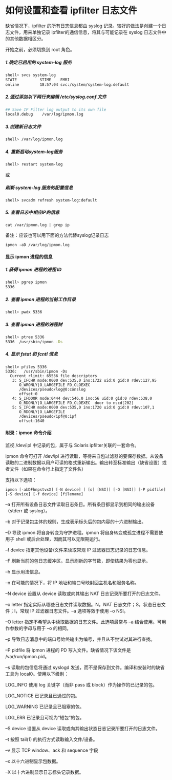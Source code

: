 # 如何设置和查看 ipfilter 日志文件

缺省情况下，ipfilter 的所有日志信息都由 syslog 记录。较好的做法是创建一个日志文件，用来单独记录 ipfilter的通信信息，将其与可能记录在 syslog 日志文件中的其他数据相区分。

开始之前，必须切换到 root 角色。

##### 1.确定已启用的 system-log 服务

```bash
shell> svcs system-log
STATE          STIME    FMRI
online         18:57:04 svc:/system/system-log:default
```

##### 2.通过添加以下两行来编辑 /etc/syslog.conf 文件

```bash
## Save IP Filter log output to its own file
local0.debug	/var/log/ipmon.log
```

##### 3.创建新日志文件

```bash
shell> /var/log/ipmon.log
```

##### 4. 重新启动system-log服务

```bash
shell> restart system-log
```

或

##### 刷新 system-log 服务的配置信息

```
shell> svcadm refresh system-log:default
```

##### 5. 查看日志中相应IP的信息

```
cat /var/ipmon.log | grep ip
```



备注：应该也可以用下面的方法代替syslog记录日志

```
ipmon -aD /var/log/ipmon.log
```



#### 显示 ipmon 进程的信息

##### 1.获得 ipmon 进程的进程 ID

```bash
shell> pgrep ipmon
5336
```

##### 2. 查看 ipmon 进程的当前工作目录

```bash
shell> pwdx 5336

```

##### 3. 查看 ipmon 进程的进程树

```bash
shell> ptree 5336
5336  /usr/sbin/ipmon -Ds
```

##### 4. 显示 fstat 和 fcntl 信息

```
shell> pfiles 5336
5336:   /usr/sbin/ipmon -Ds
  Current rlimit: 65536 file descriptors
   3: S_IFCHR mode:0000 dev:535,0 ino:1722 uid:0 gid:0 rdev:127,95
      O_WRONLY|O_LARGEFILE FD_CLOEXEC
      /devices/pseudo/log@0:conslog
      offset:0
   4: S_IFDOOR mode:0444 dev:546,0 ino:56 uid:0 gid:0 rdev:538,0
      O_RDONLY|O_LARGEFILE FD_CLOEXEC  door to nscd[202]
   5: S_IFCHR mode:0000 dev:535,0 ino:1720 uid:0 gid:0 rdev:107,1
      O_RDONLY|O_LARGEFILE
      /devices/pseudo/ipf@0:ipf
      offset:1640
```



#### 附录：ipmon 命令介绍

监视 /dev/ipl 中记录的包，属于与 Solaris ipfilter关联的一套命令。

ipmon 命令可打开 /dev/ipl 进行读取，等待来自包过滤器的要保存数据。从设备读取的二进制数据以用户可读的格式重新输出。输出转至标准输出（缺省设置）或者文件（如果在命令行上指定了文件名）


支持以下选项：

```
ipmon [-abDFhnpstvxX] [-N device] [ [o] [NSI]] [-O [NSI]] [-P pidfile] [-S device] [-f device] [filename]
```

–a
打开所有设备日志文件读取日志条目。所有条目都显示到相同的输出设备（stderr 或 syslog）。

–b
对于记录包主体的规则，生成表示标头后的包内容的十六进制输出。

–D
导致 ipmon 将自身转变为守护进程。ipmon 将自身转变成孤立进程不需要使用子 shell 或后台处理，因而其可以无限期运行。

–f device
指定其他设备/文件来读取常规 IP 过滤器日志记录的日志信息。

–F
刷新当前的包日志缓冲区。显示刷新的字节数，即使结果为零也显示。

–h
显示用法信息。

–n
在可能的情况下，将 IP 地址和端口号映射回主机名和服务名称。

–N device
设置从 device 读取或向其输出 NAT 日志记录所要打开的日志文件。

–o letter
指定实际从哪些日志文件读取数据。N，NAT 日志文件；S，状态日志文件；I，常规 IP 过滤器日志文件。–a 选项等效于使用 –o NSI。

–O letter
指定不希望从中读取数据的日志文件。此选项最常与 –a 结合使用。可用作参数的字母与用于 –o 的相同。

–p
导致日志消息中的端口号始终输出为编号，并且从不尝试对其进行查找。

–P pidfile
将 ipmon 进程的 PD 写入文件。缺省情况下该文件是 /var/run/ipmon.pid。

–s
读取的包信息将通过 syslogd 发送，而不是保存到文件。编译和安装时的缺省工具为 local0。使用以下级别：

LOG_INFO
使用 log 关键字（而非 pass 或 block）作为操作的已记录的包。

LOG_NOTICE
已记录且已通过的包。

LOG_WARNING
已记录且已阻塞的包。

LOG_ERR
已记录且可视为“短包”的包。

–S device
设置从 device 读取或向其输出状态日志记录所要打开的日志文件。

–t
按照 tail(1) 的执行方式读取输入文件/设备。

–v
显示 TCP window、ack 和 sequence 字段

–x
以十六进制显示包数据。

–X
以十六进制显示日志标头记录数据。
